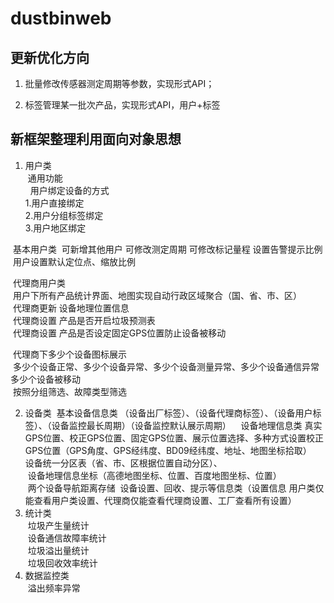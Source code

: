 # dustbinweb

##  更新优化方向

1.  批量修改传感器测定周期等参数，实现形式API；

2.  标签管理某一批次产品，实现形式API，用户+标签

## 新框架整理利用面向对象思想

1. 用户类  
  通用功能  
  用户绑定设备的方式  
  1.用户直接绑定  
  2.用户分组标签绑定  
  3.用户地区绑定  

  基本用户类  可新增其他用户 可修改测定周期 可修改标记量程 设置告警提示比例   
  用户设置默认定位点、缩放比例  
  
  代理商用户类   
  用户下所有产品统计界面、地图实现自动行政区域聚合（国、省、市、区）  
  代理商更新 设备地理位置信息   
  代理商设置 产品是否开启垃圾预测表   
  代理商设置 产品是否设定固定GPS位置防止设备被移动  
  
  代理商下多少个设备图标展示  
  多少个设备正常、多少个设备异常、多少个设备测量异常、多少个设备通信异常 多少个设备被移动  
  按照分组筛选、故障类型筛选  
  
 
2. 设备类
  基本设备信息类 （设备出厂标签）、（设备代理商标签）、（设备用户标签）、（设备监控最长周期）（设备监控默认展示周期）    
  设备地理信息类 真实GPS位置、校正GPS位置、固定GPS位置、展示位置选择、多种方式设置校正GPS位置（GPS角度、GPS经纬度、BD09经纬度、地址、地图坐标拾取）  
  设备统一分区表（省、市、区根据位置自动分区）、  
  设备地理信息坐标（高德地图坐标、位置、百度地图坐标、位置）  
  两个设备导航距离存储
  设备设置、回收、提示等信息类（设置信息 用户类仅能查看用户类设置、代理商仅能查看代理商设置、工厂查看所有设置）   
3. 统计类  
  垃圾产生量统计   
  设备通信故障率统计  
  垃圾溢出量统计   
  垃圾回收效率统计  
4. 数据监控类  
  溢出频率异常  
  

